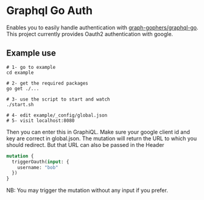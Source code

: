 # Graphql Go Auth

Enables you to easily handle authentication with [graph-gophers/graphql-go](https://github.com/graph-gophers/graphql-go). This project currently provides Oauth2 authentication with google.

## Example use

```
# 1- go to example
cd example

# 2- get the required packages
go get ./...

# 3- use the script to start and watch
./start.sh

# 4- edit example/_config/global.json
# 5- visit localhost:8080
```
Then you can enter this in GraphiQL. Make sure your google client id and key are correct in global.json.
The mutation will return the URL to which you should redirect. But that URL can also be passed in the Header
```graphql
mutation {
  triggerOauth(input: {
    username: "bob"
  })
}
```
NB: You may trigger the mutation without any input if you prefer.